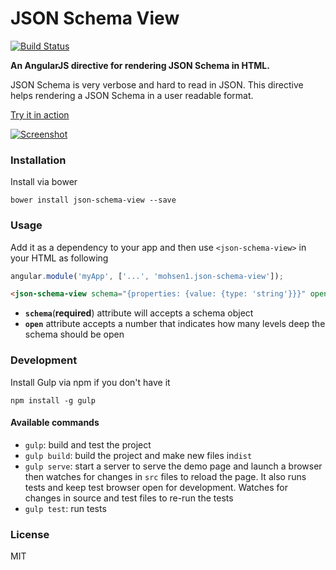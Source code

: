# JSON Schema View

[![Build Status](https://travis-ci.org/mohsen1/json-schema-view.svg?branch=master)](https://travis-ci.org/mohsen1/json-schema-view)

**An AngularJS directive for rendering JSON Schema in HTML.**

JSON Schema is very verbose and hard to read in JSON. This directive helps rendering a JSON Schema in a user readable format.

[Try it in action](http://mohsenweb.com/json-schema-view/demo/demo.html)

[![Screenshot](/images/screenshot.png?raw=true)](http://mohsenweb.com/json-schema-view/demo/demo.html)

### Installation

Install via bower

```shell
bower install json-schema-view --save
```

### Usage

Add it as a dependency to your app and then use `<json-schema-view>` in your HTML as following

```js
angular.module('myApp', ['...', 'mohsen1.json-schema-view']);
```

```html
<json-schema-view schema="{properties: {value: {type: 'string'}}}" open="2"></json-schema-view>
```

* **`schema`**(**required**) attribute will accepts a schema object 
* **`open`** attribute accepts a number that indicates how many levels deep the schema should be open

### Development

Install Gulp via npm if you don't have it
```shell
npm install -g gulp
```

#### Available commands

* `gulp`: build and test the project
* `gulp build`: build the project and make new files in`dist`
* `gulp serve`: start a server to serve the demo page and launch a browser then watches for changes in `src` files to reload the page. It also runs tests and keep test browser open for development. Watches for changes in source and test files to re-run the tests
* `gulp test`: run tests

### License
MIT

